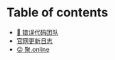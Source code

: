 # Table of contents

* [🥳 错误代码团队](README.md)
* [官网更新日志](353.ee-geng-xin-ri-zhi.md)
* [😜 聚.online](ju-.online.md)
